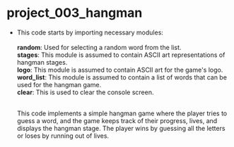 # project_003_hangman

* This code starts by importing necessary modules:<br><br>
  **random**: Used for selecting a random word from the list.<br>
  **stages**: This module is assumed to contain ASCII art representations of hangman stages.<br>
  **logo**: This module is assumed to contain ASCII art for the game's logo.<br>
  **word_list**: This module is assumed to contain a list of words that can be used for the hangman game.<br>
  **clear**: This is used to clear the console screen.<br><br>

  This code implements a simple hangman game where the player tries to guess a word, and the game keeps track of their progress, lives, and displays the hangman stage. The player wins by guessing all the letters or loses by running out of lives.

